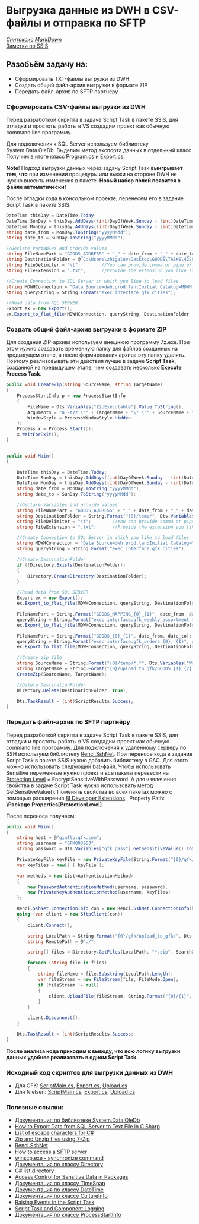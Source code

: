 # Выгрузка данные из DWH в CSV-файлы и отправка по SFTP  

*[Синтаксис MarkDown](https://www.markdownguide.org/basic-syntax/)*  
[Заметки по SSIS](../SSIS_note.md)  

## **Разобьём задачу на:**  

-  Сформировать TXT-файлы выгрузки из DWH
-  Создать общий файл-архив выгрузки в формате ZIP
-  Передать файл-архив по SFTP партнёру

###  Сформировать CSV-файлы выгрузки из DWH  

Перед разработкой скрипта в задаче Script Task в пакете SSIS, для отладки и простоты работы в VS создадим проект как обычную command line программу.  

Для подключения к SQL Server используем библиотеку System.Data.OleDb. Выделим метод экспорта данных в отдельный класс. Получим в итоге класс [Program.cs](./Program.cs.md) и [Export.cs](./Export.cs.md).  

**Note**! Подход выгрузки данных через задачу Script Task **выигрывает тем, что** при изменении процедуры или вьюхи на стороне DWH не нужно вносить изменения в пакете. **Новый набор полей появится в файле автоматически!**  

После отладки кода в консольном проекте, перенесем его в задание Script Task в пакете SSIS.

```c#
DateTime thisDay = DateTime.Today;
DateTime SunDay = thisDay.AddDays((int)DayOfWeek.Sunday - (int)DateTime.Today.DayOfWeek);
DateTime MonDay = thisDay.AddDays((int)DayOfWeek.Sunday - (int)DateTime.Today.DayOfWeek - 6);
string date_from = MonDay.ToString("yyyyMMdd");
string date_to = SunDay.ToString("yyyyMMdd");

//Declare Variables and provide values
string FileNamePart = "GOODS_ADDRESS" + "_" + date_from + "_" + date_to;  //Datetime will be added to it
string DestinationFolder = @"C:\Users\zhigalov\Desktop\GOODS\TASKS\4228\upload_to_gfk\";
string FileDelimiter = "\t";        //You can provide comma or pipe or whatever you like
string FileExtension = ".txt";      //Provide the extension you like such as .txt or .csv

//Create Connection to SQL Server in which you like to load files
string MDWHConnection = "Data Source=dwh.prod.lan;Initial Catalog=MDWH;Provider=SQLNCLI11.1;Integrated Security=SSPI;Auto Translate=False";
string queryString = String.Format("exec interface.gfk_cities");

//Read data from SQL SERVER
Export ex = new Export();
ex.Export_to_flat_file(MDWHConnection, queryString, DestinationFolder + FileNamePart + FileExtension, FileDelimiter);

```

### Создать общий файл-архив выгрузки в формате ZIP  

Для создания ZIP-архива используем внешнюю программу 7z.exe. При этом нужно создавать временную папку для файлов созданных на предыдущем этапе, а после формирования архива эту папку удалять. Поэтому реализовывать эти действия лучше в задаче **Script Task**, созданной на предыдущем этапе, чем создавать несколько **Execute Process Task**.

```c#
public void CreateZip(string SourceName, string TargetName)
{
    ProcessStartInfo p = new ProcessStartInfo
    {
        FileName = Dts.Variables["ZipExecutable"].Value.ToString(),
        Arguments = "a -t7z \"" + TargetName + "\" \"" + SourceName + "\"",
        WindowStyle = ProcessWindowStyle.Hidden
    };
    Process x = Process.Start(p);
    x.WaitForExit();
}


public void Main()
{

    DateTime thisDay = DateTime.Today;
    DateTime SunDay = thisDay.AddDays((int)DayOfWeek.Sunday - (int)DateTime.Today.DayOfWeek);
    DateTime MonDay = thisDay.AddDays((int)DayOfWeek.Sunday - (int)DateTime.Today.DayOfWeek - 6);
    string date_from = MonDay.ToString("yyyyMMdd");
    string date_to = SunDay.ToString("yyyyMMdd");

    //Declare Variables and provide values
    string FileNamePart = "GOODS_ADDRESS" + "_" + date_from + "_" + date_to;  //Datetime will be added to it
    string DestinationFolder = String.Format("{0}/temp/", Dts.Variables["WorkingDirectory"].Value);
    string FileDelimiter = "\t";        //You can provide comma or pipe or whatever you like
    string FileExtension = ".txt";      //Provide the extension you like such as .txt or .csv

    //Create Connection to SQL Server in which you like to load files
    string MDWHConnection = "Data Source=dwh.prod.lan;Initial Catalog=MDWH;Provider=SQLNCLI11.1;Integrated Security=SSPI;Auto Translate=False";
    string queryString = String.Format("exec interface.gfk_cities");

    //Create DestinationFolder
    if (!Directory.Exists(DestinationFolder))
    {
        Directory.CreateDirectory(DestinationFolder);
    }

    //Read data from SQL SERVER
    Export ex = new Export();
    ex.Export_to_flat_file(MDWHConnection, queryString, DestinationFolder + FileNamePart + FileExtension, FileDelimiter);

    FileNamePart = String.Format("GOODS_MAPPING_{0}_{1}", date_from, date_to);
    queryString = String.Format("exec interface.gfk_weekly_assortment {0}, {1}", date_from, date_to);
    ex.Export_to_flat_file(MDWHConnection, queryString, DestinationFolder + FileNamePart + FileExtension, FileDelimiter);

    FileNamePart = String.Format("GOODS_{0}_{1}", date_from, date_to);
    queryString = String.Format("exec interface.gfk_orders {0}, {1}", date_from, date_to);
    ex.Export_to_flat_file(MDWHConnection, queryString, DestinationFolder + FileNamePart + FileExtension, FileDelimiter);

    //Create zip file
    string SourceName = String.Format("{0}/temp/*.*", Dts.Variables["WorkingDirectory"].Value);
    string TargetName = String.Format("{0}/upload_to_gfk/GOODS_{1}_{2}.zip", Dts.Variables["WorkingDirectory"].Value, date_from, date_to);
    CreateZip(SourceName, TargetName);

    //Delete DestinationFolder
    Directory.Delete(DestinationFolder, true);

    Dts.TaskResult = (int)ScriptResults.Success;
}
```

### Передать файл-архив по SFTP партнёру  

Перед разработкой скрипта в задаче Script Task в пакете SSIS, для отладки и простоты работы в VS создадим проект как обычную command line программу. Для подключения к удаленному серверу по SSH используем библиотеку [Renci.SshNet](https://github.com/sshnet/SSH.NET). При переносе кода в задание Script Task в пакете SSIS нужно добавить библиотеку в GAC. Для этого можно использовать следующий [bat-файл](./GAC_Reg.bat.md). Чтобы использовать Sensitive переменные нужно проект и все пакеты перевести на [Protection Level](https://www.mssqltips.com/sqlservertip/2091/securing-your-ssis-packages-using-package-protection-level/) = EncryptSensitiveWithPassword. А для извлечения свойства в задаче Script Task нужно использовать метод GetSensitiveValue(). Поменять свойства во всех пакетах можно с помощью расширения [BI Developer Extensions](https://bideveloperextensions.github.io/features/BatchPropertyUpdate/) , Property Path: **\Package.Properties[ProtectionLevel]**

После переноса получаем:

```c#
public void Main()
{
    string host = @"gimftp.gfk.com";
    string username = "GFK003953";
    string password = Dts.Variables["gfk_pass"].GetSensitiveValue().ToString();

    PrivateKeyFile keyFile = new PrivateKeyFile(String.Format("{0}/gfk/Nielsen_MFT_key/nielsen_goods_private_key_openssh.ppk", Dts.Variables["WorkingDirectory"].Value));
    var keyFiles = new[] { keyFile };

    var methods = new List<AuthenticationMethod>
    {
        new PasswordAuthenticationMethod(username, password),
        new PrivateKeyAuthenticationMethod(username, keyFiles)
    };

    Renci.SshNet.ConnectionInfo con = new Renci.SshNet.ConnectionInfo(host, 22, username, methods.ToArray());
    using (var client = new SftpClient(con))
    {
        client.Connect();

        string LocalPath = String.Format("{0}/gfk/upload_to_gfk/", Dts.Variables["WorkingDirectory"].Value);
        string RemotePath = @"./";

        string[] files = Directory.GetFiles(LocalPath, "*.zip", SearchOption.TopDirectoryOnly);

        foreach (string file in files)
        {
            string fileName = file.Substring(LocalPath.Length);
            var fileStream = new FileStream(file, FileMode.Open);
            if (fileStream != null)
            {
                client.UploadFile(fileStream, String.Format("{0}/{1}", RemotePath, fileName), null);
            }
        }

        client.Disconnect();
    }

    Dts.TaskResult = (int)ScriptResults.Success;
}
```

**После анализа кода приходим к выводу, что всю логику выгрузки данных удобнее реализовать в одном Script Task.**  

### Исходный код скриптов для выгрузки данных из DWH  

- Для GFK: [ScriptMain.cs](./GFK/ScriptMain.cs.md), [Export.cs](./GFK/Export.cs.md), [Upload.cs](./GFK/Upload.cs.md)
- Для Nielsen: [ScriptMain.cs](./Nielsen/ScriptMain.cs.md), [Export.cs](./Nielsen/Export.cs.md), [Upload.cs](./Nielsen/Upload.cs.md)

### Полезные ссылки:  
- [Документация по библиотеке System.Data.OleDb](https://docs.microsoft.com/ru-ru/dotnet/api/system.data.oledb?view=netframework-4.6)  
- [How to Export Data from SQL Server to Text File in C Sharp](http://www.techbrothersit.com/2016/04/c-how-to-export-data-from-sql-server.html)  
- [List of escape characters for C#](./escape_characters.md)  
- [Zip and Unzip files using 7-Zip](https://www.mssqltips.com/sqlservertip/5756/zip-and-unzip-files-using-7zip-in-sql-server-integration-services-ssis/)  
- [Renci.SshNet](https://github.com/sshnet/SSH.NET) 
- [How to access a SFTP server](https://ourcodeworld.com/articles/read/369/how-to-access-a-sftp-server-using-ssh-net-sync-and-async-with-c-in-winforms)  
- [winscp.exe - synchronize command](https://winscp.net/eng/docs/scriptcommand_synchronize)  
- [Документация по классу Directory](https://docs.microsoft.com/ru-ru/dotnet/api/system.io.directory?view=netframework-4.6)
- [C# list directory](https://zetcode.com/csharp/listdirectory/)  
- [Access Control for Sensitive Data in Packages](https://docs.microsoft.com/en-us/sql/integration-services/security/access-control-for-sensitive-data-in-packages?view=sql-server-2016&WT.mc_id=DP-MVP-5001430)  
- [Документация по классу TimeSpan](https://docs.microsoft.com/ru-ru/dotnet/api/system.timespan?view=netframework-4.6)  
- [Документация по классу DateTime](https://docs.microsoft.com/ru-ru/dotnet/api/system.datetime?view=netframework-4.6)  
- [Документация по классу CultureInfo](https://docs.microsoft.com/ru-ru/dotnet/api/system.globalization.cultureinfo.currentculture?view=netframework-4.6)  
- [Raising Events in the Script Task](https://docs.microsoft.com/en-us/sql/integration-services/extending-packages-scripting/task/raising-events-in-the-script-task?view=sql-server-ver15)  
- [Script Task and Component Logging](http://microsoft-ssis.blogspot.com/2011/02/script-task-and-component-logging.html)  
- [Документация по классу ProcessStartInfo](https://docs.microsoft.com/ru-ru/dotnet/api/system.diagnostics.processstartinfo?view=netframework-4.5)  